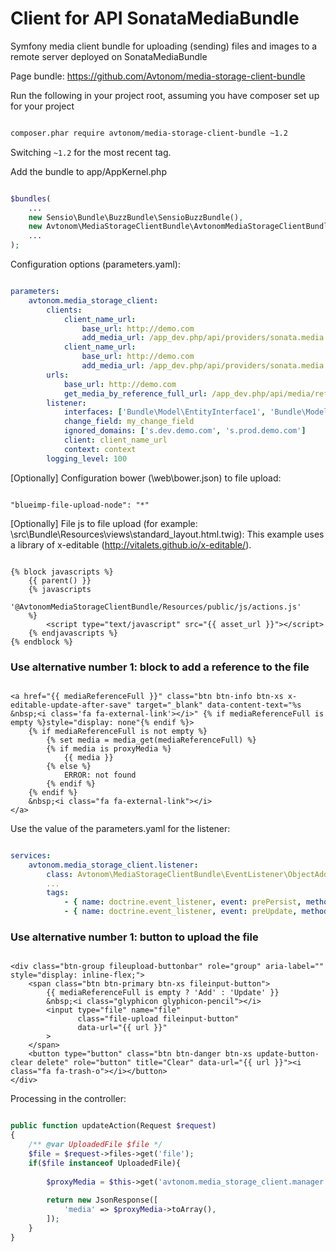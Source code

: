 # Сlient for API SonataMediaBundle
Symfony media client bundle for uploading (sending) files and images to a remote server deployed on SonataMediaBundle

Page bundle: https://github.com/Avtonom/media-storage-client-bundle

Run the following in your project root, assuming you have composer set up for your project

```sh

composer.phar require avtonom/media-storage-client-bundle ~1.2

```

Switching `~1.2` for the most recent tag.

Add the bundle to app/AppKernel.php

```php

$bundles(
    ...
    new Sensio\Bundle\BuzzBundle\SensioBuzzBundle(),
    new Avtonom\MediaStorageClientBundle\AvtonomMediaStorageClientBundle(),
    ...
);

```

Configuration options (parameters.yaml):

``` yaml

parameters:
    avtonom.media_storage_client:
        clients:
            client_name_url:
                base_url: http://demo.com
                add_media_url: /app_dev.php/api/providers/sonata.media.provider.url/media
            client_name_url:
                base_url: http://demo.com
                add_media_url: /app_dev.php/api/providers/sonata.media.provider.file/media
        urls:
            base_url: http://demo.com
            get_media_by_reference_full_url: /app_dev.php/api/media/referencefull
        listener:
            interfaces: ['Bundle\Model\EntityInterface1', 'Bundle\Model\EntityInterface2']
            change_field: my_change_field
            ignored_domains: ['s.dev.demo.com', 's.prod.demo.com']
            client: client_name_url
            context: context
        logging_level: 100

```

[Optionally] Configuration bower (\web\bower.json) to file upload:

```

"blueimp-file-upload-node": "*"

```

[Optionally] File js to file upload (for example: \src\Bundle\Resources\views\standard_layout.html.twig):
This example uses a library of x-editable (http://vitalets.github.io/x-editable/).

``` twig

{% block javascripts %}
    {{ parent() }}
    {% javascripts
        '@AvtonomMediaStorageClientBundle/Resources/public/js/actions.js'
    %}
        <script type="text/javascript" src="{{ asset_url }}"></script>
    {% endjavascripts %}
{% endblock %}

```


### Use alternative number 1: block to add a reference to the file

``` twig

<a href="{{ mediaReferenceFull }}" class="btn btn-info btn-xs x-editable-update-after-save" target="_blank" data-content-text="%s &nbsp;<i class='fa fa-external-link'></i>" {% if mediaReferenceFull is empty %}style="display: none"{% endif %}>
    {% if mediaReferenceFull is not empty %}
        {% set media = media_get(mediaReferenceFull) %}
        {% if media is proxyMedia %}
            {{ media }}
        {% else %}
            ERROR: not found
        {% endif %}
    {% endif %}
    &nbsp;<i class="fa fa-external-link"></i>
</a>

```

Use the value of the parameters.yaml for the listener:

``` yaml

services:
    avtonom.media_storage_client.listener:
        class: Avtonom\MediaStorageClientBundle\EventListener\ObjectAddFileListener
        ...
        tags:
            - { name: doctrine.event_listener, event: prePersist, method: run }
            - { name: doctrine.event_listener, event: preUpdate, method: run }
```

### Use alternative number 1: button to upload the file

``` twig

<div class="btn-group fileupload-buttonbar" role="group" aria-label="" style="display: inline-flex;">
    <span class="btn btn-primary btn-xs fileinput-button">
        {{ mediaReferenceFull is empty ? 'Add' : 'Update' }}
        &nbsp;<i class="glyphicon glyphicon-pencil"></i>
        <input type="file" name="file"
               class="file-upload fileinput-button"
               data-url="{{ url }}"
        >
    </span>
    <button type="button" class="btn btn-danger btn-xs update-button-clear delete" role="button" title="Clear" data-url="{{ url }}"><i class="fa fa-trash-o"></i></button>
</div>

```

Processing in the controller:

``` php

public function updateAction(Request $request)
{
    /** @var UploadedFile $file */
    $file = $request->files->get('file');
    if($file instanceof UploadedFile){
    
        $proxyMedia = $this->get('avtonom.media_storage_client.manager')->sendFile($file, $clientName, $context);
    
        return new JsonResponse([
            'media' => $proxyMedia->toArray(),
        ]);
    }
}
    
```

